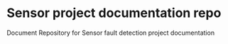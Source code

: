 # Sensor project documentation repo

Document Repository for Sensor fault detection project documentation 

